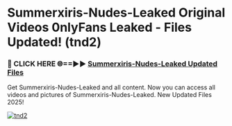 # Summerxiris-Nudes-Leaked Original Videos 0nlyFans Leaked - Files Updated! (tnd2)

<h3>🔴 CLICK HERE 🌐==►► <a href="https://tinyurl.com/yc6ubb5a" rel="nofollow">Summerxiris-Nudes-Leaked Updated Files</a></h3>

Get Summerxiris-Nudes-Leaked and all content. Now you can access all videos and pictures of Summerxiris-Nudes-Leaked. New Updated Files 2025!

[![tnd2](https://i.imgur.com/7eu0CRL.gif)](https://tinyurl.com/yc6ubb5a)
